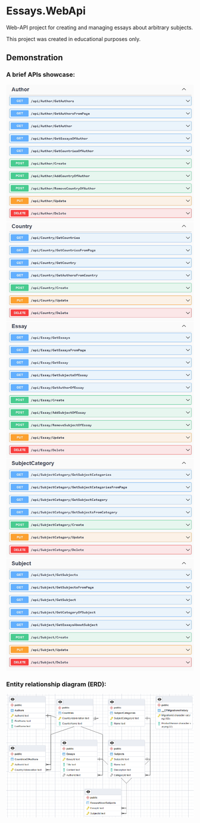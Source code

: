 # Essays.WebApi
Web-API project for creating and managing essays about arbitrary subjects. 

This project was created in educational purposes only.
## Demonstration
### A brief APIs showcase:
![showcase-1](showcase/author.jpg)
![showcase-2](showcase/country.jpg)
![showcase-3](showcase/essay.jpg)
![showcase-4](showcase/subject-category.jpg)
![showcase-5](showcase/subject.jpg)
### Entity relationship diagram (ERD):
![Entity relationship diagram](erd/essays-erd.png)
